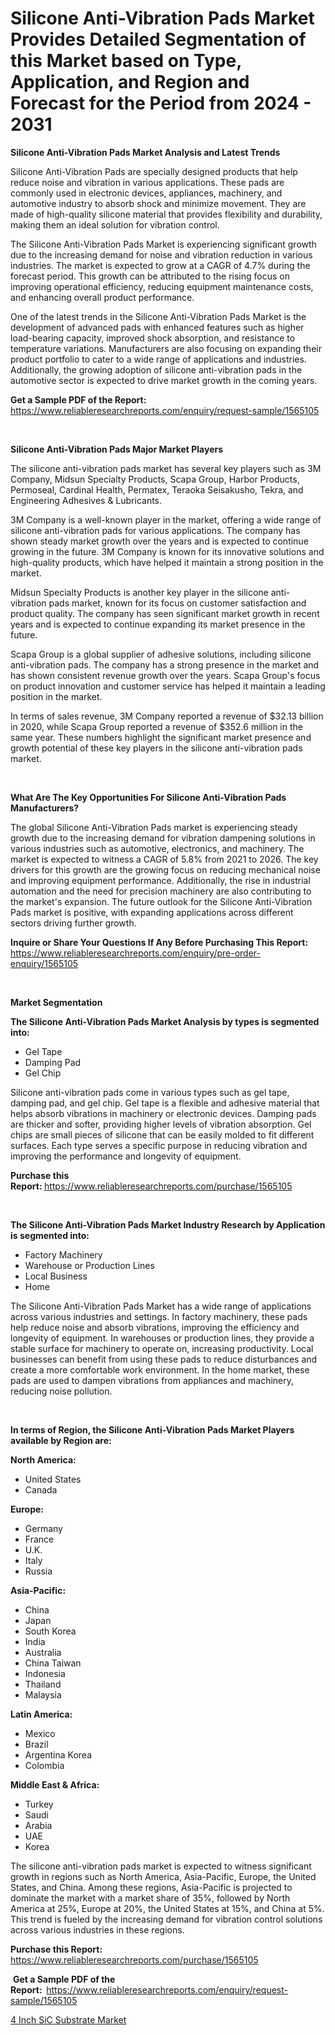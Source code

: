 <p><h1>Silicone Anti-Vibration Pads Market Provides Detailed Segmentation of this Market based on Type, Application, and Region and Forecast for the Period from 2024 - 2031</h1></p><p><strong>Silicone Anti-Vibration Pads Market Analysis and Latest Trends</strong></p>
<p><p>Silicone Anti-Vibration Pads are specially designed products that help reduce noise and vibration in various applications. These pads are commonly used in electronic devices, appliances, machinery, and automotive industry to absorb shock and minimize movement. They are made of high-quality silicone material that provides flexibility and durability, making them an ideal solution for vibration control.</p><p>The Silicone Anti-Vibration Pads Market is experiencing significant growth due to the increasing demand for noise and vibration reduction in various industries. The market is expected to grow at a CAGR of 4.7% during the forecast period. This growth can be attributed to the rising focus on improving operational efficiency, reducing equipment maintenance costs, and enhancing overall product performance.</p><p>One of the latest trends in the Silicone Anti-Vibration Pads Market is the development of advanced pads with enhanced features such as higher load-bearing capacity, improved shock absorption, and resistance to temperature variations. Manufacturers are also focusing on expanding their product portfolio to cater to a wide range of applications and industries. Additionally, the growing adoption of silicone anti-vibration pads in the automotive sector is expected to drive market growth in the coming years.</p></p>
<p><strong>Get a Sample PDF of the Report:&nbsp;</strong> <a href="https://www.reliableresearchreports.com/enquiry/request-sample/1565105">https://www.reliableresearchreports.com/enquiry/request-sample/1565105</a></p>
<p>&nbsp;</p>
<p><strong>Silicone Anti-Vibration Pads Major Market Players</strong></p>
<p><p>The silicone anti-vibration pads market has several key players such as 3M Company, Midsun Specialty Products, Scapa Group, Harbor Products, Permoseal, Cardinal Health, Permatex, Teraoka Seisakusho, Tekra, and Engineering Adhesives & Lubricants. </p><p>3M Company is a well-known player in the market, offering a wide range of silicone anti-vibration pads for various applications. The company has shown steady market growth over the years and is expected to continue growing in the future. 3M Company is known for its innovative solutions and high-quality products, which have helped it maintain a strong position in the market.</p><p>Midsun Specialty Products is another key player in the silicone anti-vibration pads market, known for its focus on customer satisfaction and product quality. The company has seen significant market growth in recent years and is expected to continue expanding its market presence in the future.</p><p>Scapa Group is a global supplier of adhesive solutions, including silicone anti-vibration pads. The company has a strong presence in the market and has shown consistent revenue growth over the years. Scapa Group's focus on product innovation and customer service has helped it maintain a leading position in the market.</p><p>In terms of sales revenue, 3M Company reported a revenue of $32.13 billion in 2020, while Scapa Group reported a revenue of $352.6 million in the same year. These numbers highlight the significant market presence and growth potential of these key players in the silicone anti-vibration pads market.</p></p>
<p>&nbsp;</p>
<p><strong>What Are The Key Opportunities For Silicone Anti-Vibration Pads Manufacturers?</strong></p>
<p><p>The global Silicone Anti-Vibration Pads market is experiencing steady growth due to the increasing demand for vibration dampening solutions in various industries such as automotive, electronics, and machinery. The market is expected to witness a CAGR of 5.8% from 2021 to 2026. The key drivers for this growth are the growing focus on reducing mechanical noise and improving equipment performance. Additionally, the rise in industrial automation and the need for precision machinery are also contributing to the market's expansion. The future outlook for the Silicone Anti-Vibration Pads market is positive, with expanding applications across different sectors driving further growth.</p></p>
<p><strong>Inquire or Share Your Questions If Any Before Purchasing This Report:</strong> <a href="https://www.reliableresearchreports.com/enquiry/pre-order-enquiry/1565105">https://www.reliableresearchreports.com/enquiry/pre-order-enquiry/1565105</a></p>
<p>&nbsp;</p>
<p><strong>Market Segmentation</strong></p>
<p><strong>The Silicone Anti-Vibration Pads Market Analysis by types is segmented into:</strong></p>
<p><ul><li>Gel Tape</li><li>Damping Pad</li><li>Gel Chip</li></ul></p>
<p><p>Silicone anti-vibration pads come in various types such as gel tape, damping pad, and gel chip. Gel tape is a flexible and adhesive material that helps absorb vibrations in machinery or electronic devices. Damping pads are thicker and softer, providing higher levels of vibration absorption. Gel chips are small pieces of silicone that can be easily molded to fit different surfaces. Each type serves a specific purpose in reducing vibration and improving the performance and longevity of equipment.</p></p>
<p><strong>Purchase this Report:&nbsp;</strong><a href="https://www.reliableresearchreports.com/purchase/1565105">https://www.reliableresearchreports.com/purchase/1565105</a></p>
<p>&nbsp;</p>
<p><strong>The Silicone Anti-Vibration Pads Market Industry Research by Application is segmented into:</strong></p>
<p><ul><li>Factory Machinery</li><li>Warehouse or Production Lines</li><li>Local Business</li><li>Home</li></ul></p>
<p><p>The Silicone Anti-Vibration Pads Market has a wide range of applications across various industries and settings. In factory machinery, these pads help reduce noise and absorb vibrations, improving the efficiency and longevity of equipment. In warehouses or production lines, they provide a stable surface for machinery to operate on, increasing productivity. Local businesses can benefit from using these pads to reduce disturbances and create a more comfortable work environment. In the home market, these pads are used to dampen vibrations from appliances and machinery, reducing noise pollution.</p></p>
<p>&nbsp;</p>
<p><strong>In terms of Region, the Silicone Anti-Vibration Pads Market Players available by Region are:</strong></p>
<p>
    <p> <strong> North America: </strong>
        <ul>
            <li>United States</li>
            <li>Canada</li>
        </ul>
        </p> 
    <p> <strong> Europe: </strong>
        <ul>
            <li>Germany</li>
            <li>France</li>
            <li>U.K.</li>
            <li>Italy</li>
            <li>Russia</li>
        </ul>
        </p> 
    <p> <strong> Asia-Pacific: </strong>
        <ul>
            <li>China</li>
            <li>Japan</li>
            <li>South Korea</li>
            <li>India</li>
            <li>Australia</li>
            <li>China Taiwan</li>
            <li>Indonesia</li>
            <li>Thailand</li>
            <li>Malaysia</li>
        </ul>
        </p> 
    <p> <strong> Latin America: </strong>
        <ul>
            <li>Mexico</li>
            <li>Brazil</li>
            <li>Argentina Korea</li>
            <li>Colombia</li>
        </ul>
        </p> 
    <p> <strong> Middle East & Africa: </strong>
        <ul>
            <li>Turkey</li>
            <li>Saudi</li>
            <li>Arabia</li>
            <li>UAE</li>
            <li>Korea</li>
        </ul>
    </p>
    </p>
<p><p>The silicone anti-vibration pads market is expected to witness significant growth in regions such as North America, Asia-Pacific, Europe, the United States, and China. Among these regions, Asia-Pacific is projected to dominate the market with a market share of 35%, followed by North America at 25%, Europe at 20%, the United States at 15%, and China at 5%. This trend is fueled by the increasing demand for vibration control solutions across various industries in these regions.</p></p>
<p><strong>Purchase this Report: </strong><a href="https://www.reliableresearchreports.com/purchase/1565105">https://www.reliableresearchreports.com/purchase/1565105</a></p>
<p>&nbsp;<strong>Get a Sample PDF of the Report:&nbsp;&nbsp;</strong><a href="https://www.reliableresearchreports.com/enquiry/request-sample/1565105">https://www.reliableresearchreports.com/enquiry/request-sample/1565105</a></p>
<p><strong></strong></p>
<p><p><a href="https://copper-carbon-84f.notion.site/Insights-into-4-Inch-SiC-Substrate-Market-Size-Analysing-Market-Share-Trends-and-Growth-from-2024-f1ca83b74e3849849cd3e8b181e71052">4 Inch SiC Substrate Market</a></p></p>